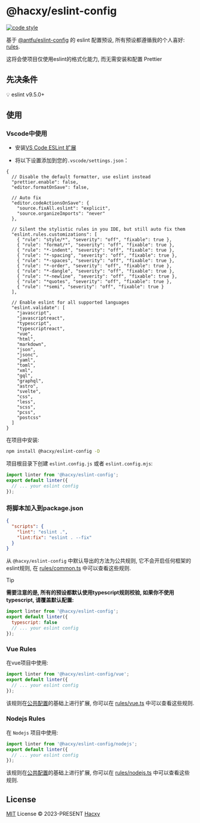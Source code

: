 # @hacxy/eslint-config

[![code style](https://antfu.me/badge-code-style.svg)](https://github.com/antfu/eslint-config)

基于 [@antfu/eslint-config](https://github.com/antfu/eslint-config) 的 eslint 配置预设, 所有预设都遵循我的个人喜好: [rules](https://github.com/hacxy/eslint-config/tree/main/src/rules).

这将会使项目仅使用eslint的格式化能力, 而无需安装和配置 Prettier

## 先决条件
💡 eslint v9.5.0+

## 使用

### Vscode中使用
- 安装[VS Code ESLint 扩展](https://marketplace.visualstudio.com/items?itemName=dbaeumer.vscode-eslint)

- 将以下设置添加到您的`.vscode/settings.json`：
```jsonc
{
  // Disable the default formatter, use eslint instead
  "prettier.enable": false,
  "editor.formatOnSave": false,

  // Auto fix
  "editor.codeActionsOnSave": {
    "source.fixAll.eslint": "explicit",
    "source.organizeImports": "never"
  },

  // Silent the stylistic rules in you IDE, but still auto fix them
  "eslint.rules.customizations": [
    { "rule": "style/*", "severity": "off", "fixable": true },
    { "rule": "format/*", "severity": "off", "fixable": true },
    { "rule": "*-indent", "severity": "off", "fixable": true },
    { "rule": "*-spacing", "severity": "off", "fixable": true },
    { "rule": "*-spaces", "severity": "off", "fixable": true },
    { "rule": "*-order", "severity": "off", "fixable": true },
    { "rule": "*-dangle", "severity": "off", "fixable": true },
    { "rule": "*-newline", "severity": "off", "fixable": true },
    { "rule": "*quotes", "severity": "off", "fixable": true },
    { "rule": "*semi", "severity": "off", "fixable": true }
  ],

  // Enable eslint for all supported languages
  "eslint.validate": [
    "javascript",
    "javascriptreact",
    "typescript",
    "typescriptreact",
    "vue",
    "html",
    "markdown",
    "json",
    "jsonc",
    "yaml",
    "toml",
    "xml",
    "gql",
    "graphql",
    "astro",
    "svelte",
    "css",
    "less",
    "scss",
    "pcss",
    "postcss"
  ]
}
```

在项目中安装:
``` sh
npm install @hacxy/eslint-config -D
```

项目根目录下创建 `eslint.config.js` 或者 `eslint.config.mjs`:
```js
import linter from '@hacxy/eslint-config';
export default linter({
  // ... your eslint config
});
```
### 将脚本加入到package.json
```json
{
  "scripts": {
    "lint": "eslint .",
    "lint:fix": "eslint . --fix"
  }
}
```
从 `@hacxy/eslint-config` 中默认导出的方法为公共规则, 它不会开启任何框架的eslint规则, 在 [rules/common.ts](https://github.com/hacxy/eslint-config/blob/main/src/rules/common.ts) 中可以查看这些规则.

> [!TIP]
> **需要注意的是, 所有的预设都默认使用typescript规则校验, 如果你不使用typescript, 请覆盖默认配置:**
> ```js
> import linter from '@hacxy/eslint-config';
> export default linter({
>   typescript: false
>   // ... your eslint config
> });
> ```

### Vue Rules

在vue项目中使用:

```js
import linter from '@hacxy/eslint-config/vue';
export default linter({
  // ... your eslint config
});
```
该规则在[公共配置](https://github.com/hacxy/eslint-config/blob/main/src/rules/common.ts)的基础上进行扩展, 你可以在 [rules/vue.ts](https://github.com/hacxy/eslint-config/blob/main/src/rules/vue.ts) 中可以查看这些规则.

### Nodejs Rules
在 `Nodejs` 项目中使用:

```js
import linter from '@hacxy/eslint-config/nodejs';
export default linter({
  // ... your eslint config
});
```
该规则在[公共配置](https://github.com/hacxy/eslint-config/blob/main/src/rules/common.ts)的基础上进行扩展, 你可以在 [rules/nodejs.ts](https://github.com/hacxy/eslint-config/blob/main/src/rules/nodejs.ts) 中可以查看这些规则.

## License

[MIT](./LICENSE) License &copy; 2023-PRESENT [Hacxy](https://github.com/hacxy)
